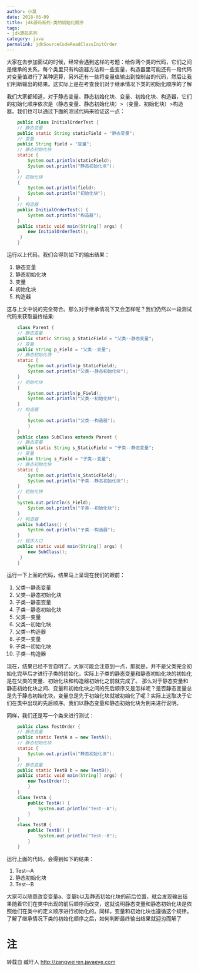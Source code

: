 ```yaml
---
author: 小莫
date: 2018-06-09
title: jdk源码系列-类的初始化顺序
tags:
- jdk源码系列
category: java
permalink: jdkSourceCodeReadClassInitOrder
---
```

大家在去参加面试的时候，经常会遇到这样的考题：给你两个类的代码，它们之间是继承的关系，每个类里只有构造器方法和一些变量，构造器里可能还有一段代码对变量值进行了某种运算，另外还有一些将变量值输出到控制台的代码，然后让我们判断输出的结果。这实际上是在考查我们对于继承情况下类的初始化顺序的了解
<!-- more -->
我们大家都知道，对于静态变量、静态初始化块、变量、初始化块、构造器，它们的初始化顺序依次是（静态变量、静态初始化块）>（变量、初始化块）>构造器。我们也可以通过下面的测试代码来验证这一点：

```java
    public class InitialOrderTest {
    // 静态变量
    public static String staticField = "静态变量";
    // 变量
    public String field = "变量";
    // 静态初始化块
    static {
        System.out.println(staticField);
        System.out.println("静态初始化块");
    }
    // 初始化块
    {
        System.out.println(field);
        System.out.println("初始化块");
    }
    // 构造器
    public InitialOrderTest() {
        System.out.println("构造器");
    }
    public static void main(String[] args) {
        new InitialOrderTest();
     }
    }
```

运行以上代码，我们会得到如下的输出结果：
1. 静态变量
2. 静态初始化块
3. 变量
4. 初始化块
5. 构造器

这与上文中说的完全符合。那么对于继承情况下又会怎样呢？我们仍然以一段测试代码来获取最终结果:

```java
    class Parent {
    // 静态变量
    public static String p_StaticField = "父类--静态变量";
    // 变量
    public String p_Field = "父类--变量";
    // 静态初始化块
    static {
        System.out.println(p_StaticField);
        System.out.println("父类--静态初始化块");
    }
    // 初始化块
    {
        System.out.println(p_Field);
        System.out.println("父类--初始化块");
    }
    // 构造器
        {
        System.out.println("父类--构造器");
        }
    }
    public class SubClass extends Parent {
    // 静态变量
    public static String s_StaticField = "子类--静态变量";
    // 变量
    public String s_Field = "子类--变量";
    // 静态初始化块
    static {
        System.out.println(s_StaticField);
        System.out.println("子类--静态初始化块");
    }
    // 初始化块
    {
    System.out.println(s_Field);
        System.out.println("子类--初始化块");
    }
    // 构造器
    public SubClass() {
        System.out.println("子类--构造器");
    }
    // 程序入口
    public static void main(String[] args) {
        new SubClass();
     }
    }
```

运行一下上面的代码，结果马上呈现在我们的眼前：
1. 父类--静态变量
2. 父类--静态初始化块
3. 子类--静态变量
4. 子类--静态初始化块
5. 父类--变量
6. 父类--初始化块
7. 父类--构造器
8. 子类--变量
9. 子类--初始化块
10. 子类--构造器

现在，结果已经不言自明了。大家可能会注意到一点，那就是，并不是父类完全初始化完毕后才进行子类的初始化，实际上子类的静态变量和静态初始化块的初始化是在父类的变量、初始化块和构造器初始化之前就完成了。
那么对于静态变量和静态初始化块之间、变量和初始化块之间的先后顺序又是怎样呢？是否静态变量总是先于静态初始化块，变量总是先于初始化块就被初始化了呢？实际上这取决于它们在类中出现的先后顺序。我们以静态变量和静态初始化块为例来进行说明。

同样，我们还是写一个类来进行测试：

```java
    public class TestOrder {
    // 静态变量
    public static TestA a = new TestA();
    // 静态初始化块
    static {
        System.out.println("静态初始化块");
    }
    // 静态变量
    public static TestB b = new TestB();
    public static void main(String[] args) {
        new TestOrder();
        }
    }
    class TestA {
        public TestA() {
            System.out.println("Test--A");
        }
    }
    class TestB {
        public TestB() {
            System.out.println("Test--B");
        }
    }

```

运行上面的代码，会得到如下的结果：
1. Test--A
2. 静态初始化块
3. Test--B

大家可以随意改变变量a、变量b以及静态初始化块的前后位置，就会发现输出结果随着它们在类中出现的前后顺序而改变，这就说明静态变量和静态初始化块是依照他们在类中的定义顺序进行初始化的。同样，变量和初始化块也遵循这个规律。了解了继承情况下类的初始化顺序之后，如何判断最终输出结果就迎刃而解了



# 注
转载自 臧圩人 http://zangweiren.javaeye.com
